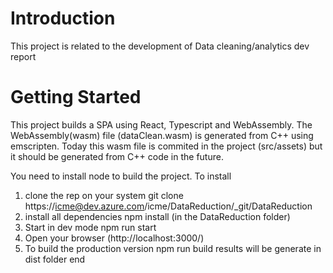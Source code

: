 # Introduction 
This project is related to the development of Data cleaning/analytics dev report


# Getting Started
This project builds a SPA using React, Typescript and WebAssembly.
The WebAssembly(wasm) file (dataClean.wasm) is generated from C++ using emscripten.
Today this wasm file is commited in the project (src/assets) but it should be generated from C++ code in the future.

You need to install node to build the project.
To install
1. clone the rep on your system
    git clone https://icme@dev.azure.com/icme/DataReduction/_git/DataReduction
2. install all dependencies
    npm install  (in the DataReduction folder)
3. Start in dev mode
    npm run start
4. Open your browser (http://localhost:3000/)
5. To build the production version
    npm run build
    results will be generate in dist folder
end 
    